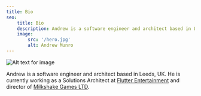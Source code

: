 ```yaml
---
title: Bio
seo:
    title: Bio
    description: Andrew is a software engineer and architect based in Leeds, UK.
    image:
        src: '/hero.jpg'
        alt: Andrew Munro
---
```


![Alt text for image](/hero.jpg)

Andrew is a software engineer and architect based in Leeds, UK. 
He is currently working as a Solutions Architect at [Flutter Entertainment](https://www.flutter.com) and director of [Milkshake Games LTD](https://milkshake.io).